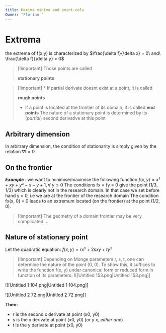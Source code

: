 ```yaml
---
title: Maxima minima and point-cols
Owner: "Florian "
---
```

# Extrema
the extrema of f(x,y) is characterized by
$\frac{\delta f}{\delta x} = 0\ and\ \frac{\delta f}{\delta y} = 0$

> [!important] Those points are called
> 
> **stationary points**

> [!important] * If partial derivate doesnt exist at a point, it is called
> 
> **rough points**  
> * if a point is located at the frontier of its domain, it is called **end points**
The nature of a stationary point is determined by its (_partial_) second derivative at this point
## Arbitrary dimension
In arbitrary dimension, the condition of stationarity is simply given by the relation ∇f = 0
## On the frontier
**_Example_** : we want to minimise/maximise the following function
$f(x, y) = x² + xy + y² − x − y + 1, \forall\ y \leq 0$
The conditions fx = fy = 0 give the point (1/3, 1/3) which is clearly not in the research domain.
In that case we set before hand y = 0, i.e we are at the frontier of the research domain
The condition fx(x, 0) = 0 leads to an extremum located (on the frontier) at the point (1/2, 0).

> [!important] The geometry of a domain frontier may be very complicated ...
## Nature of stationary point
Let the quadratic equation:
$f(x, y) = r x² + 2s xy + ty²$

> [!important] Depending on Monge parameters r, s, t, one can determine the nature of the point (0, 0).
To show this, it suffices to write the function f(x, y) under canonical form or reduced form in function of its parameters.
![[Untitled 153.png|Untitled 153.png]]

![[Untitled 1 104.png|Untitled 1 104.png]]

![[Untitled 2 72.png|Untitled 2 72.png]]

**Then:**
- r is the second x derivate at point (x0, y0)
- s is the x derivate at point (x0, y0) (_or y x, either one_)
- t is the y derivate at point (x0, y0)